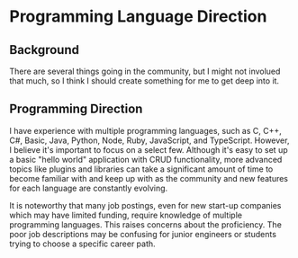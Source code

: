 # Programming Language Direction

## Background

There are several things going in the community, but I might not involued that much, so I think I should create something for me to get deep into it.

## Programming Direction
I have experience with multiple programming languages, such as C, C++, C#, Basic, Java, Python, Node, Ruby, JavaScript, and TypeScript. However, I believe it's important to focus on a select few. Although it's easy to set up a basic "hello world" application with CRUD functionality, more advanced topics like plugins and libraries can take a significant amount of time to become familiar with and keep up with as the community and new features for each language are constantly evolving.

It is noteworthy that many job postings, even for new start-up companies which may have limited funding, require knowledge of multiple programming languages. This raises concerns about the proficiency. The poor job descriptions may be confusing for junior engineers or students trying to choose a specific career path.
